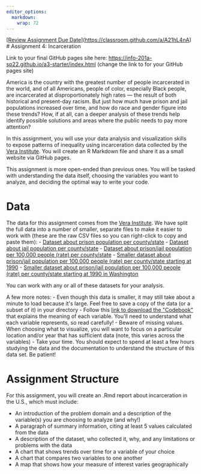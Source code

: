 ```yaml
---
editor_options: 
  markdown: 
    wrap: 72
---
```


[[Review Assignment Due
Date](https://classroom.github.com/assets/deadline-readme-button-24ddc0f5d75046c5622901739e7c5dd533143b0c8e959d652212380cedb1ea36.svg)](https://classroom.github.com/a/A21hL4nA)
\# Assignment 4: Incarceration

Link to your final GitHub pages site here:
<https://info-201a-sp22.github.io/a3-starter/index.html> (change the
link to for your GitHub pages site)

America is the country with the greatest number of people incarcerated
in the world, and of all Americans, people of color, especially Black
people, are incarcerated at disproportionately high rates — the result
of both historical and present-day racism. But just how much have prison
and jail populations increased over time, and how do race and gender
figure into these trends? How, if at all, can a deeper analysis of these
trends help identify possible solutions and areas where the public needs
to pay more attention?

In this assignment, you will use your data analysis and visualization
skills to expose patterns of inequality using incarceration data
collected by the [Vera
Institute](https://github.com/vera-institute/incarceration-trends). You
will create an R Markdown file and share it as a small website via
GitHub pages.

This assignment is more open-ended than previous ones. You will be
tasked with understanding the data itself, choosing the variables you
want to analyze, and deciding the optimal way to write your code. 

# Data

The data for this assignment comes from the [Vera
Institute](https://github.com/vera-institute/incarceration-trends). We
have split the full data into a number of smaller, separate files to
make it easier to work with (these are the raw CSV files so you can
right-click to copy and paste them): - [Dataset about prison population
per
county/state](https://github.com/melaniewalsh/Neat-Datasets/blob/main/us-prison-pop.csv?raw=true) -
[Dataset about jail population per
county/state](https://github.com/melaniewalsh/Neat-Datasets/blob/main/us-jail-pop.csv?raw=true) -
[Dataset about prison/jail population per 100,000 people (rate) per
county/state](https://github.com/melaniewalsh/Neat-Datasets/blob/main/us-prison-jail-rates.csv?raw=true) -
[Smaller dataset about prison/jail population per 100,000 people (rate)
per county/state starting at
1990](https://github.com/melaniewalsh/Neat-Datasets/blob/main/us-prison-jail-rates-1990.csv?raw=true) -
[Smaller dataset about prison/jail population per 100,000 people (rate)
per county/state starting at 1990 in
Washington](https://github.com/melaniewalsh/Neat-Datasets/raw/main/us-prison-jail-rates-1990-WA.csv)

You can work with any or all of these datasets for your analysis.

A few more notes: - Even though this data is smaller, it may still take
about a minute to load because it's large. Feel free to save a copy of
the data (or a subset of it) in your directory - Follow this [link to
download the
"Codebook"](https://github.com/vera-institute/incarceration-trends/blob/master/incarceration_trends-Codebook.pdf)
that explains the meaning of each variable. You'll need to understand
what each variable represents, so read carefully! - Beware of missing
values. When choosing what to visualize, you will want to focus on a
particular location and/or year that has sufficient data (note, this
varies across the variables) - Take your time. You should expect to
spend at least a few hours studying the data and the documentation to
understand the structure of this data set. Be patient!

# Assignment Structure

For this assignment, you will create an .Rmd report about incarceration
in the U.S., which must include:

-   An introduction of the problem domain and a description of the
    variable(s) you are choosing to analyze (and why!)
-   A paragraph of summary information, citing at least
    5 values calculated from the data
-   A description of the dataset, who collected it, why, and any
    limitations or problems with the data
-   A chart that shows trends over time for a variable of your choice
-   A chart that compares two variables to one another
-   A map that shows how your measure of interest varies geographically
